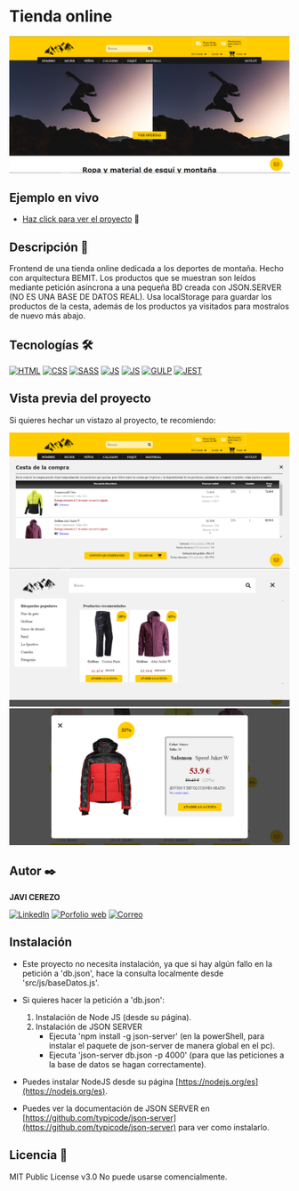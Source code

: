 # Tienda online
![Imagen del proyecto](https://raw.githubusercontent.com/javicerezo/tienda-online/master/src/assets/img/online.png)

## Ejemplo en vivo
- [Haz click para ver el proyecto](https://javicerezo.github.io/tienda-online/) 🚀

## Descripción 📑
Frontend de una tienda online dedicada a los deportes de montaña. Hecho con arquitectura BEMIT. Los productos que se muestran son leídos mediante petición asíncrona a una pequeña BD creada con JSON.SERVER (NO ES UNA BASE DE DATOS REAL). Usa localStorage para guardar los productos de la cesta, además de los productos ya visitados para mostralos de nuevo más abajo. 

## Tecnologías 🛠
<!-- Iconos de https://github.com/alexandresanlim/Badges4-README.md-Profile -->
[![HTML](https://img.shields.io/badge/HTML5-E34F26?style=for-the-badge&logo=html5&logoColor=white)](https://es.wikipedia.org/wiki/HTML5)
[![CSS](https://img.shields.io/badge/CSS3-1572B6?style=for-the-badge&logo=css3&logoColor=white)](https://es.wikipedia.org/wiki/CSS)
[![SASS](https://img.shields.io/badge/Sass-CC6699?style=for-the-badge&logo=sass&logoColor=white)](https://es.wikipedia.org/wiki/Sass)
[![JS](https://img.shields.io/badge/JavaScript-F7DF1E?style=for-the-badge&logo=javascript&logoColor=black)](https://es.wikipedia.org/wiki/JavaScript)
[![JS](https://img.shields.io/badge/JSS-F7DF1E?style=for-the-badge&logo=JSS&logoColor=white)](https://es.wikipedia.org/wiki/JavaScript)
[![GULP](https://img.shields.io/badge/Gulp-CF4647?style=for-the-badge&logo=gulp&logoColor=white)](https://es.wikipedia.org/wiki/Gulp)
[![JEST](https://img.shields.io/badge/Jest-C21325?style=for-the-badge&logo=jest&logoColor=white)](https://en.wikipedia.org/wiki/Jest_(framework))

## Vista previa del proyecto
Si quieres hechar un vistazo al proyecto, te recomiendo:

![Captura del proyecto](https://raw.githubusercontent.com/javicerezo/tienda-online/master/src/assets/img/online-2.png)
![Captura del proyecto](https://raw.githubusercontent.com/javicerezo/tienda-online/master/src/assets/img/online-3.png)
![Captura del proyecto](https://raw.githubusercontent.com/javicerezo/tienda-online/master/src/assets/img/online-4.png)

## Autor ✒️
**JAVI CEREZO**

[![LinkedIn](https://img.shields.io/badge/LinkedIn-0077B5?style=for-the-badge&logo=linkedin&logoColor=white)](https://www.linkedin.com/in/javicerezo/)
[![Porfolio web](https://img.shields.io/badge/website-000000?style=for-the-badge&logo=About.me&logoColor=white)](https://javicerezo.netlify.app/)
[![Correo](https://img.shields.io/badge/Gmail-D14836?style=for-the-badge&logo=gmail&logoColor=white)](<mailto:jc.webmob@gmail.com>)

## Instalación
+ Este proyecto no necesita instalación, ya que si hay algún fallo en la petición a 'db.json', hace la consulta localmente desde 'src/js/baseDatos.js'.

+ Si quieres hacer la petición a 'db.json':
   1. Instalación de Node JS (desde su página).
   2. Instalación de JSON SERVER 
       - Ejecuta 'npm install -g json-server' (en la powerShell, para instalar el paquete de json-server de manera global en el pc).
       - Ejecuta 'json-server db.json -p 4000' (para que las peticiones a la base de datos se hagan correctamente).

+ Puedes instalar NodeJS desde su página [https://nodejs.org/es](https://nodejs.org/es).
+ Puedes ver la documentación de JSON SERVER en [https://github.com/typicode/json-server](https://github.com/typicode/json-server) para ver como instalarlo.

## Licencia 📄
MIT Public License v3.0
No puede usarse comencialmente.